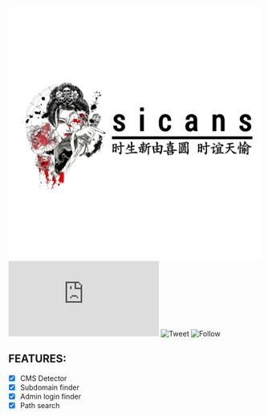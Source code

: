 ![alt tag](https://github.com/cantixcrew/s1cans/blob/master/img/1593113761752.png)
![Size](https://img.shields.io/github/size/cantixcrew/s1cans/README.md)
![Tweet](https://img.shields.io/twitter/url?style=social&url=https%3A%2F%2Ftwitter.com%2Fnenghaxor)
![Follow](https://img.shields.io/twitter/follow/nenghaxor?label=Follow&style=social)

## FEATURES:
- [x] CMS Detector
- [x] Subdomain finder
- [x] Admin login finder
- [x] Path search
